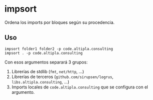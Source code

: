 
# impsort

Ordena los imports por bloques según su procedencia.


## Uso

```shell
impsort folder1 folder2 -p code.altipla.consulting
impsort . -p code.altipla.consulting
```

Con esos argumentos separará 3 grupos:

1. Librerías de stdlib (`fmt`, `net/http`, ...)
2. Librerías de terceros (`github.com/sirupsen/logrus`, `libs.altipla.consulting`, ...)
3. Imports locales de `code.altipla.consulting` que se configura con el argumento.
